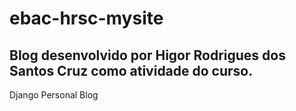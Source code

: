 # ebac-hrsc-mysite

## Blog desenvolvido por Higor Rodrigues dos Santos Cruz como atividade do curso.

Django Personal Blog
